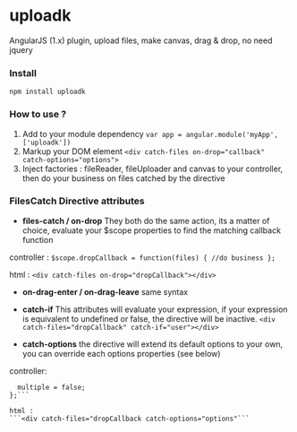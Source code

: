 # uploadk
AngularJS (1.x) plugin, upload files, make canvas, drag &amp; drop, no need jquery

### Install
``` npm install uploadk ```

### How to use ?
1. Add to your module dependency ```var app = angular.module('myApp', ['uploadk'])```
2. Markup your DOM element ```<div catch-files on-drop="callback" catch-options="options">```
3. Inject factories : fileReader, fileUploader and canvas to your controller, then do your business on files catched by the directive

### FilesCatch Directive attributes
- **files-catch / on-drop**
They both do the same action, its a matter of choice, evaluate your $scope properties to find the matching callback function

controller :
```$scope.dropCallback = function(files) { //do business };```

html :
```<div catch-files on-drop="dropCallback"></div>```

- **on-drag-enter / on-drag-leave**
same syntax

- **catch-if**
This attributes will evaluate your expression, if your expression is equivalent to undefined or false, the directive will be inactive.
```<div catch-files="dropCallback" catch-if="user"></div>```

- **catch-options**
the directive will extend its default options to your own, you can override each options properties (see below)

controller:
```$scope.options = {
  multiple = false;
};```

html :
```<div catch-files="dropCallback catch-options="options"```

